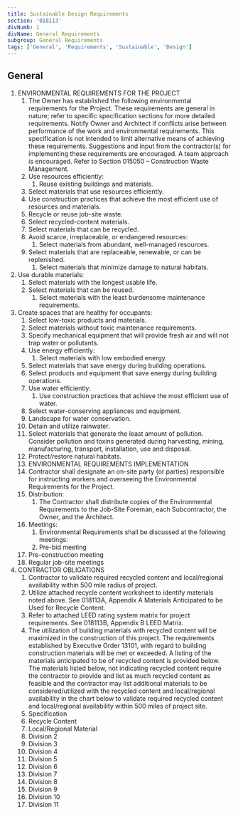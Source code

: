 ```yaml
---
title: Sustainable Design Requirements
section: '018113'
divNumb: 1
divName: General Requirements
subgroup: General Requirements
tags: ['General', 'Requirements', 'Sustainable', 'Design']
---
```


## General

1. ENVIRONMENTAL REQUIREMENTS FOR THE PROJECT
   1. The Owner has established the following environmental requirements for the Project. These requirements are general in nature; refer to specific specification sections for more detailed requirements. Notify Owner and Architect if conflicts arise between performance of the work and environmental requirements. This specification is not intended to limit alternative means of achieving these requirements. Suggestions and input from the contractor(s) for implementing these requirements are encouraged. A team approach is encouraged. Refer to Section 015050 – Construction Waste Management.
   1. Use resources efficiently:
      1. Reuse existing buildings and materials.
   1. Select materials that use resources efficiently.
   1. Use construction practices that achieve the most efficient use of resources and materials.
   1. Recycle or reuse job-site waste.
   1. Select recycled-content materials.
   1. Select materials that can be recycled.
   1. Avoid scarce, irreplaceable, or endangered resources:
      1. Select materials from abundant, well-managed resources.
   1. Select materials that are replaceable, renewable, or can be replenished.
      1. Select materials that minimize damage to natural habitats.
1. Use durable materials:
   1. Select materials with the longest usable life.
   1. Select materials that can be reused.
      1. Select materials with the least burdensome maintenance requirements.
1. Create spaces that are healthy for occupants:
   1. Select low-toxic products and materials.
   1. Select materials without toxic maintenance requirements.
   1. Specify mechanical equipment that will provide fresh air and will not trap water or pollutants.
   1. Use energy efficiently:
      1. Select materials with low embodied energy.
   1. Select materials that save energy during building operations.
   1. Select products and equipment that save energy during building operations.
   1. Use water efficiently:
      1. Use construction practices that achieve the most efficient use of water.
   1. Select water-conserving appliances and equipment.
   1. Landscape for water conservation.
   1. Detain and utilize rainwater.
   1. Select materials that generate the least amount of pollution. Consider pollution and toxins generated during harvesting, mining, manufacturing, transport, installation, use and disposal.
   1. Protect/restore natural habitats.
   1. ENVIRONMENTAL REQUIREMENTS IMPLEMENTATION
   1. Contractor shall designate an on-site party (or parties) responsible for instructing workers and overseeing the Environmental Requirements for the Project.
   1. Distribution:
      1. The Contractor shall distribute copies of the Environmental Requirements to the Job-Site Foreman, each Subcontractor, the Owner, and the Architect.
   1. Meetings:
      1. Environmental Requirements shall be discussed at the following meetings:
      1. Pre-bid meeting
   1. Pre-construction meeting
   1. Regular job-site meetings
1. CONTRACTOR OBLIGATIONS
   1. Contractor to validate required recycled content and local/regional availability within 500 mile radius of project.
   1. Utilize attached recycle content worksheet to identify materials noted above. See 018113A, Appendix A Materials Anticipated to be Used for Recycle Content.
   1. Refer to attached LEED rating system matrix for project requirements. See 018113B, Appendix B LEED Matrix.
   1. The utilization of building materials with recycled content will be maximized in the construction of this project. The requirements established by Executive Order 13101, with regard to building construction materials will be met or exceeded. A listing of the materials anticipated to be of recycled content is provided below. The materials listed below, not indicating recycled content require the contractor to provide and list as much recycled content as feasible and the contractor may list additional materials to be considered/utilized with the recycled content and local/regional availability in the chart below to validate required recycled content and local/regional availability within 500 miles of project site.
   1. Specification
   1. Recycle Content
   1. Local/Regional Material
   1. Division 2
   1. Division 3
   1. Division 4
   1. Division 5
   1. Division 6
   1. Division 7
   1. Division 8
   1. Division 9
   1. Division 10
   1. Division 11
